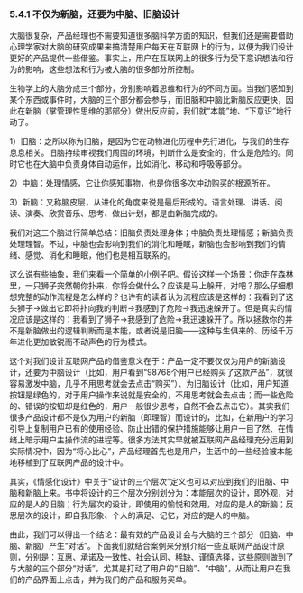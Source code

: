 ### 5.4.1 不仅为新脑，还要为中脑、旧脑设计

大脑很复杂，产品经理也不需要知道很多脑科学方面的知识，但我们还是需要借助心理学家对大脑的研究成果来搞清楚用户每天在互联网上的行为，以便为我们设计更好的产品提供一些借鉴。事实上，用户在互联网上的很多行为受下意识想法和行为的影响，这些想法和行为被大脑的很多部分所控制。

生物学上的大脑分成三个部分，分别影响着思维和行为的不同方面。当我们感知到某个东西或事件时，大脑的三个部分都会参与，而旧脑和中脑比新脑反应更快，因此在新脑（掌管理性思维的那部分）做出反应前，我们就“本能”地、“下意识”地行动了。

1）旧脑：之所以称为旧脑，是因为它在动物进化历程中先行进化，与我们的生存息息相关。旧脑持续审视我们周围的环境，判断什么是安全的，什么是危险的。同时它也在大脑中负责身体自动运作，比如消化、移动和呼吸等部分。

2）中脑：处理情感，它让你感知事物，也是你很多次冲动购买的根源所在。

3）新脑：又称脑皮层，从进化的角度来说是最后形成的。语言处理、讲话、阅读、演奏、欣赏音乐、思考、做出计划，都是由新脑完成的。

我们对这三个脑进行简单总结：旧脑负责处理身体；中脑负责处理情感；新脑负责处理理智。不过，中脑也会影响到我们的消化和睡眠，新脑也会影响到我们的情绪、感觉、消化和睡眠，他们也是相互联系的。

这么说有些抽象，我们来看一个简单的小例子吧。假设这样一个场景：你走在森林里，一只狮子突然朝你扑来，你将会做什么？应该是马上躲开，对吧？那么仔细想想完整的动作流程是怎么样的？也许有的读者认为流程应该是这样的：我看到了这头狮子→做出它即将扑向我的判断→我感到了危险→我迅速躲开了。但是真实的情况应该是这样的：我看到了狮子→我感到了危险→我迅速躲开了。所以拯救你的并不是新脑做出的逻辑判断而是本能，或者说是旧脑——这种与生俱来的、历经千万年进化更加敏锐而不动声色的行为模式。

这个对我们设计互联网产品的借鉴意义在于：产品一定不要仅仅为用户的新脑设计，还要为中脑设计（比如，用户看到“98768个用户已经购买了这款产品”，就很容易激发中脑，几乎不用思考就会去点击“购买”）、为旧脑设计（比如，用户知道按钮是绿色的，对于用户操作来说就是安全的，不用思考就会去点击；而一些危险的、错误的按钮却是红色的，用户一般很少思考，自然不会去点击它）。其实我们很多产品设计都不是仅为用户的新脑（即理智）而设计的，比如，在新用户的学习引导上复制用户已有的使用经验、防止出错的保护措施能够让用户一目了然、在情绪上暗示用户主操作流的进程等。很多方法其实早就被互联网产品经理充分运用到实际情况中，因为“将心比心”，产品经理首先也是用户，生活中的一些经验被本能地移植到了互联网产品的设计中。

其实，《情感化设计》中关于“设计的三个层次”定义也可以对应到我们的旧脑、中脑和新脑上来。书中将设计的三个层次分别划分为：本能层次的设计，即外观，对应的是人的旧脑；行为层次的设计，即使用的愉悦和效用，对应的是人的新脑；反思层次的设计，即自我形象、个人的满足、记忆，对应的是人的中脑。

由此，我们可以得出一个结论：最有效的产品设计会与大脑的三个部分（旧脑、中脑、新脑）产生“对话”。下面我们就结合案例来分别介绍一些互联网产品设计原则，分别是：互惠、承诺及一致性、社会认同、稀缺、谨慎选择，这些原则做到了与大脑的三个部分“对话”，尤其是打动了用户的“旧脑”、“中脑”，从而让用户在我们的产品界面上点击，并为我们的产品和服务买单。
